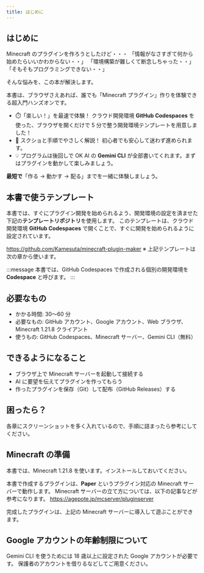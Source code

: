 ```yaml
---
title: はじめに
---
```


## はじめに

Minecraft のプラグインを作ろうとしたけど・・・
「情報がなさすぎて何から始めたらいいかわからない・・」
「環境構築が難しくて断念しちゃった・・」
「そもそもプログラミングできない・・」

そんな悩みを、この本が解決します。

本書は、ブラウザさえあれば、誰でも「Minecraft プラグイン」作りを体験できる超入門ハンズオンです。

- ⏱️「楽しい！」を最速で体験！
  クラウド開発環境 **GitHub Codespaces** を使った、ブラウザを開くだけで 5 分で整う開発環境テンプレートを用意しました！
- 🔰 スクショと手順でやさしく解説！
  初心者でも安心して迷わず進められます。
- 💡 プログラムは後回しで OK
  AI の **Gemini CLI** が全部書いてくれます。まずはプラグインを動かして楽しみましょう。

**最短で**「作る → 動かす → 配る」までを一緒に体験しましょう。

## 本書で使うテンプレート

本書では、すぐにプラグイン開発を始められるよう、開発環境の設定を済ませた下記の**テンプレートリポジトリ**を使用します。
このテンプレートは、クラウド開発環境 **GitHub Codespaces** で開くことで、すぐに開発を始められるように設定されています。

https://github.com/Kamesuta/minecraft-plugin-maker
※ 上記テンプレートは次の章から使います。

:::message
本書では、GitHub Codespaces で作成される個別の開発環境を **Codespace** と呼びます。
:::

## 必要なもの

- かかる時間: 30〜60 分
- 必要なもの: GitHub アカウント、Google アカウント、Web ブラウザ、Minecraft 1.21.8 クライアント
- 使うもの: GitHub Codespaces、Minecraft サーバー、Gemini CLI（無料）

## できるようになること

- ブラウザ上で Minecraft サーバーを起動して接続する
- AI に要望を伝えてプラグインを作ってもらう
- 作ったプラグインを保存（Git）して配布（GitHub Releases）する

## 困ったら？

各章にスクリーンショットを多く入れているので、手順に詰まったら参考にしてください。

## Minecraft の準備

本書では、Minecraft 1.21.8 を使います。インストールしておいてください。

本書で作成するプラグインは、**Paper** というプラグイン対応の Minecraft サーバーで動作します。
Minecraft サーバーの立て方については、以下の記事などが参考になります。
https://agepote.jp/mcserver/pluginserver

完成したプラグインは、上記の Minecraft サーバーに導入して遊ぶことができます。

## Google アカウントの年齢制限について

Gemini CLI を使うためには 18 歳以上に設定された Google アカウントが必要です。
保護者のアカウントを借りるなどしてご用意ください。
